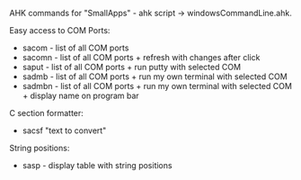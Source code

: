 AHK commands for "SmallApps" - ahk script -> windowsCommandLine.ahk.

Easy access to COM Ports:
- sacom  - list of all COM ports
- sacomn - list of all COM ports + refresh with changes after click
- saput  - list of all COM ports + run putty with selected COM
- sadmb  - list of all COM ports + run my own terminal with selected COM
- sadmbn - list of all COM ports + run my own terminal with selected COM + display name on program bar

C section formatter:
- sacsf "text to convert"

String positions:
- sasp - display table with string positions